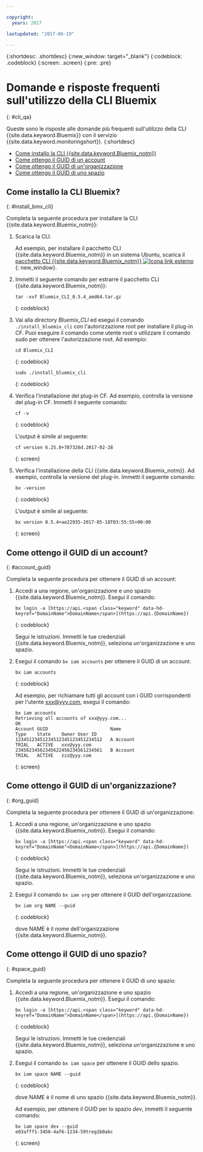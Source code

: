 ```yaml
---

copyright:
  years: 2017

lastupdated: "2017-06-19"

---
```



{:shortdesc: .shortdesc}
{:new_window: target="_blank"}
{:codeblock: .codeblock}
{:screen: .screen}
{:pre: .pre}


# Domande e risposte frequenti sull'utilizzo della CLI Bluemix
{: #cli_qa}

Queste sono le risposte alle domande più frequenti sull'utilizzo della CLI {{site.data.keyword.Bluemix}} con il servizio {{site.data.keyword.monitoringshort}}. 
{:shortdesc}

* [Come installo la CLI {{site.data.keyword.Bluemix_notm}}](#install_bmx_cli)
* [Come ottengo il GUID di un account](#account_guid)
* [Come ottengo il GUID di un'organizzazione](#org_guid)
* [Come ottengo il GUID di uno spazio](#space_guid)


## Come installo la CLI Bluemix?
{: #install_bmx_cli}

Completa la seguente procedura per installare la CLI {{site.data.keyword.Bluemix_notm}}:

1. Scarica la CLI.

    Ad esempio, per installare il pacchetto CLI {{site.data.keyword.Bluemix_notm}} in un sistema Ubuntu, scarica il [pacchetto CLI {{site.data.keyword.Bluemix_notm}} ![Icona link esterno](../../../icons/launch-glyph.svg "Icona link esterno")](http://clis.ng.bluemix.net/ui/home.html "Icona link esterno"){: new_window}. 

2. Immetti il seguente comando per estrarre il pacchetto CLI {{site.data.keyword.Bluemix_notm}}:
    
    ```
    tar -xvf Bluemix_CLI_0.5.4_amd64.tar.gz
    ```
    {: codeblock}
    
3. Vai alla directory *Bluemix_CLI* ed esegui il comando `./install_bluemix_cli` con l'autorizzazione root per installare il plug-in CF. Puoi eseguire il comando come utente root o utilizzare il comando sudo per ottenere l'autorizzazione root. Ad esempio:
    
    ```
    cd Bluemix_CLI
    ```
    {: codeblock}
    
    ```
    sudo ./install_bluemix_cli
    ```
    {: codeblock}
    
4. Verifica l'installazione del plug-in CF. Ad esempio, controlla la versione del plug-in CF. Immetti il seguente comando:
    
    ```
    cf -v
    ```
    {: codeblock}
    
    L'output è simile al seguente:
    
    ```
    cf version 6.25.0+787326d.2017-02-28
    ```
    {: screen}
    
5. Verifica l'installazione della CLI {{site.data.keyword.Bluemix_notm}}. Ad esempio, controlla la versione del plug-in. Immetti il seguente comando:
    
    ```
    bx -version
    ```
    {: codeblock}
    
    L'output è simile al seguente:
    
    ```
    bx version 0.5.4+ae22935-2017-05-18T03:55:55+00:00
    ```
    {: screen}
	
## Come ottengo il GUID di un account?
{: #account_guid}
	
Completa la seguente procedura per ottenere il GUID di un account:
	
1. Accedi a una regione, un'organizzazione e uno spazio {{site.data.keyword.Bluemix_notm}}. Esegui il comando:

    ```
    bx login -a [https://api.<span class="keyword" data-hd-keyref="DomainName">DomainName</span>](https://api.{DomainName})
    ```
    {: codeblock}

    Segui le istruzioni. Immetti le tue credenziali {{site.data.keyword.Bluemix_notm}}, seleziona un'organizzazione e uno spazio.
	
2. Esegui il comando `bx iam accounts` per ottenere il GUID di un account.

    ```
	bx iam accounts
	```
	{: codeblock} 
	
	Ad esempio, per richiamare tutti gli account con i GUID corrispondenti per l'utente xxx@yyy.com, esegui il comando:
	
	```
	bx iam accounts
	Retrieving all accounts of xxx@yyy.com...
    OK
    Account GUID                       Name                               Type    State    Owner User ID   
    12345123451234512345123451234512   A Account                          TRIAL   ACTIVE   xxx@yyy.com   
    23456234562345622456234561234561   B Account                          TRIAL   ACTIVE   zzz@yyy.com   
	```
	{: screen}

	
## Come ottengo il GUID di un'organizzazione?
{: #org_guid}

Completa la seguente procedura per ottenere il GUID di un'organizzazione:
	
1. Accedi a una regione, un'organizzazione e uno spazio {{site.data.keyword.Bluemix_notm}}. Esegui il comando:

    ```
    bx login -a [https://api.<span class="keyword" data-hd-keyref="DomainName">DomainName</span>](https://api.{DomainName})
    ```
    {: codeblock}

    Segui le istruzioni. Immetti le tue credenziali {{site.data.keyword.Bluemix_notm}}, seleziona un'organizzazione e uno spazio.

2. Esegui il comando `bx iam org` per ottenere il GUID dell'organizzazione. 

    ```
    bx iam org NAME --guid
    ```
    {: codeblock}
	
    dove NAME è il nome dell'organizzazione {{site.data.keyword.Bluemix_notm}}.
		
## Come ottengo il GUID di uno spazio?
{: #space_guid}
	
Completa la seguente procedura per ottenere il GUID di uno spazio:
	
1. Accedi a una regione, un'organizzazione e uno spazio {{site.data.keyword.Bluemix_notm}}. Esegui il comando:

    ```
    bx login -a [https://api.<span class="keyword" data-hd-keyref="DomainName">DomainName</span>](https://api.{DomainName})
    ```
    {: codeblock}

    Segui le istruzioni. Immetti le tue credenziali {{site.data.keyword.Bluemix_notm}}, seleziona un'organizzazione e uno spazio.
	
2. Esegui il comando `bx iam space` per ottenere il GUID dello spazio. 

    ```
    bx iam space NAME --guid
    ```
    {: codeblock}
	
    dove NAME è il nome di uno spazio {{site.data.keyword.Bluemix_notm}}. 
	
    Ad esempio, per ottenere il GUID per lo spazio *dev*, immetti il seguente comando:
	
    ```
    bx iam space dev --guid
    e03afff1-3456-4af6-1234-59treg1b0abc
    ```
    {: screen}




		
		
